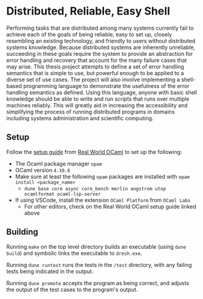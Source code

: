 # Distributed, Reliable, Easy Shell

Performing tasks that are distributed among many systems currently fail to achieve each of the goals of being reliable, easy to set up, closely resembling an existing technology, and friendly to users without distributed systems knowledge.
Because distributed systems are inherently unreliable, succeeding in these goals require the system to provide an abstraction for error handling and recovery that account for the many failure cases that may arise.
This thesis project attempts to define a set of error handling semantics that is simple to use, but powerful enough to be applied to a diverse set of use cases.
The project will also involve implementing a shell-based programming language to demonstrate the usefulness of the error handling semantics as defined.
Using this language, anyone with basic shell knowledge should be able to write and run scripts that runs over multiple machines reliably.
This will greatly aid in increasing the accessibility and simplifying the process of running distributed programs in domains including systems administration and scientific computing.

## Setup

Follow the [setup guide](https://dev.realworldocaml.org/install.html) from [Real World OCaml](https://dev.realworldocaml.org/) to set up the following:
- The Ocaml package manager `opam`
- OCaml version `4.10.0`
- Make sure at least the following `opam` packages are installed with `opam install <package_name>`
  - `dune base core async core_bench merlin angstrom utop ocamlformat ocaml-lsp-server`
- If using VSCode, install the extension `OCaml Platform` from `OCaml Labs`
  - For other editors, check on the Real World OCaml setup guide linked above

## Building

Running `make` on the top level directory builds an executable (using `dune build`) and symbolic links the executable to `dresh.exe`.

Running `dune runtest` runs the tests in the `/test` directory, with any failing tests being indicated in the output.

Running `dune promote` accepts the program as being correct, and adjusts the output of the test cases to the program's output.